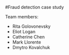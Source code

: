 #Fraud detection case study

Team members:
 - Rita Golovonevsky
 - Eliot Logan
 - Catherine Chen
 - Mark Llorente
 - Dmytro Kovalchuk
